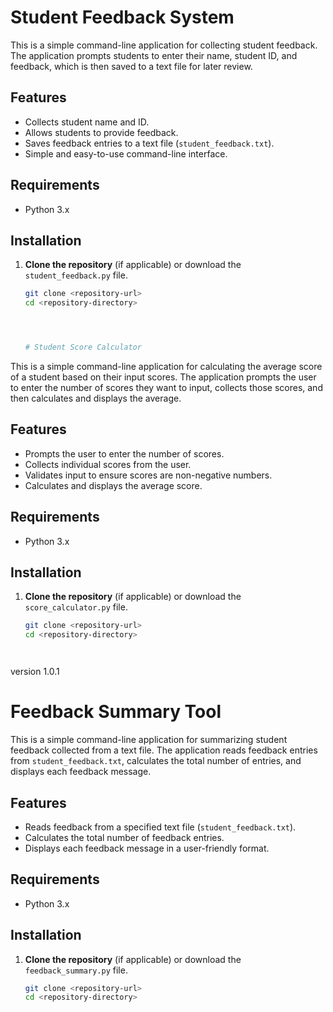 # Student Feedback System

This is a simple command-line application for collecting student feedback. The application prompts students to enter their name, student ID, and feedback, which is then saved to a text file for later review.

## Features

- Collects student name and ID.
- Allows students to provide feedback.
- Saves feedback entries to a text file (`student_feedback.txt`).
- Simple and easy-to-use command-line interface.

## Requirements

- Python 3.x

## Installation

1. **Clone the repository** (if applicable) or download the `student_feedback.py` file.
   
   ```bash
   git clone <repository-url>
   cd <repository-directory>




   # Student Score Calculator

This is a simple command-line application for calculating the average score of a student based on their input scores. The application prompts the user to enter the number of scores they want to input, collects those scores, and then calculates and displays the average.

## Features

- Prompts the user to enter the number of scores.
- Collects individual scores from the user.
- Validates input to ensure scores are non-negative numbers.
- Calculates and displays the average score.

## Requirements

- Python 3.x

## Installation

1. **Clone the repository** (if applicable) or download the `score_calculator.py` file.
   
   ```bash
   git clone <repository-url>
   cd <repository-directory>




version 1.0.1 
# Feedback Summary Tool

This is a simple command-line application for summarizing student feedback collected from a text file. The application reads feedback entries from `student_feedback.txt`, calculates the total number of entries, and displays each feedback message.

## Features

- Reads feedback from a specified text file (`student_feedback.txt`).
- Calculates the total number of feedback entries.
- Displays each feedback message in a user-friendly format.

## Requirements

- Python 3.x

## Installation

1. **Clone the repository** (if applicable) or download the `feedback_summary.py` file.
   
   ```bash
   git clone <repository-url>
   cd <repository-directory>
